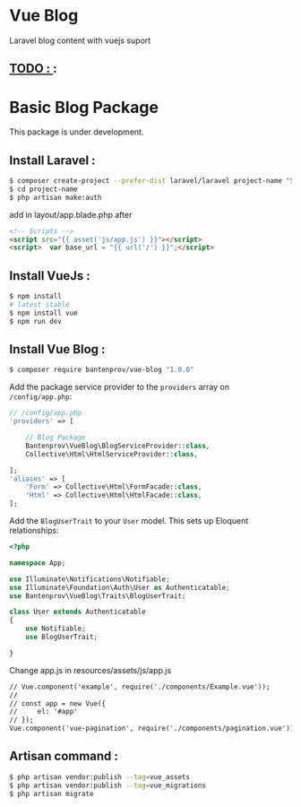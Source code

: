 # Vue Blog
Laravel blog content with vuejs suport
## [TODO : ](https://github.com/bantenprov/vue-blog/blob/master/TODO.md) :

Basic Blog Package
==================
This package is under development.

## Install Laravel :
```bash
$ composer create-project --prefer-dist laravel/laravel project-name "5.4.*"
$ cd project-name
$ php artisan make:auth
```

add in layout/app.blade.php after
```html
<!-- Scripts -->
<script src="{{ asset('js/app.js') }}"></script>
<script>  var base_url = "{{ url('/') }}";</script>
```

## Install VueJs :
```bash
$ npm install
# latest stable
$ npm install vue
$ npm run dev
```

## Install Vue Blog :
```bash
$ composer require bantenprov/vue-blog "1.0.0"
```

Add the package service provider to the `providers` array on `/config/app.php`:

```php
// /config/app.php
'providers' => [

    // Blog Package
    Bantenprov\VueBlog\BlogServiceProvider::class,
    Collective\Html\HtmlServiceProvider::class,

];
'aliases' => [
    'Form' => Collective\Html\FormFacade::class,
    'Html' => Collective\Html\HtmlFacade::class,
];
```

Add the `BlogUserTrait` to your `User` model. This sets up Eloquent relationships:

```php
<?php

namespace App;

use Illuminate\Notifications\Notifiable;
use Illuminate\Foundation\Auth\User as Authenticatable;
use Bantenprov\VueBlog\Traits\BlogUserTrait;

class User extends Authenticatable
{
    use Notifiable;
    use BlogUserTrait;

}
```

Change app.js in resources/assets/js/app.js
```html
// Vue.component('example', require('./components/Example.vue'));
//
// const app = new Vue({
//     el: '#app'
// });
Vue.component('vue-pagination', require('./components/pagination.vue'));
```

## Artisan command :

```bash
$ php artisan vendor:publish --tag=vue_assets
$ php artisan vendor:publish --tag=vue_migrations
$ php artisan migrate
```
